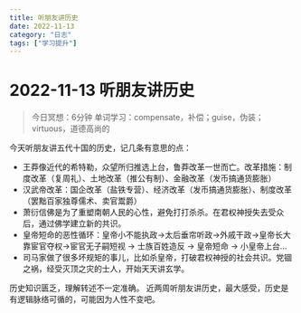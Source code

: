 ```yaml
---
title: 听朋友讲历史
date: 2022-11-13
category: "日志"
tags: ["学习提升"]
---
```

# 2022-11-13 听朋友讲历史
> 今日冥想：6分钟
> 单词学习：compensate，补偿；guise，伪装；virtuous，道德高尚的

今天听朋友讲五代十国的历史，记几条有意思的点：

- 王莽像近代的希特勒，众望所归推选上台，鲁莽改革一世而亡。改革措施：制度改革（复周礼）、土地改革（推公有制）、金融改革（发币搞通货膨胀）
- 汉武帝改革：国企改革（盐铁专营）、经济改革（发币搞通货膨胀）、制度改革（罢黜百家独尊儒术、卖官鬻爵）
- 萧衍信佛是为了重塑南朝人民的心性，避免打打杀杀。在君权神授失去受众后，通过佛学建立新的共识。
- 皇帝短命的恶性循环：皇帝小不能执政->太后垂帘听政->外戚干政->皇帝长大靠宦官夺权->宦官无子嗣短视 -> 士族百姓造反 -> 皇帝短命 -> 小皇帝上台...
- 司马家做了很多坏规矩的事儿，比如杀皇帝，打破君权神授的社会共识。党锢之祸，经受灭顶之灾的士人，开始天天讲玄学。

历史知识匮乏，理解转述不一定准确。
近两周听朋友讲历史，最大感受，历史是有逻辑脉络可循的，可能因为人性不变吧。